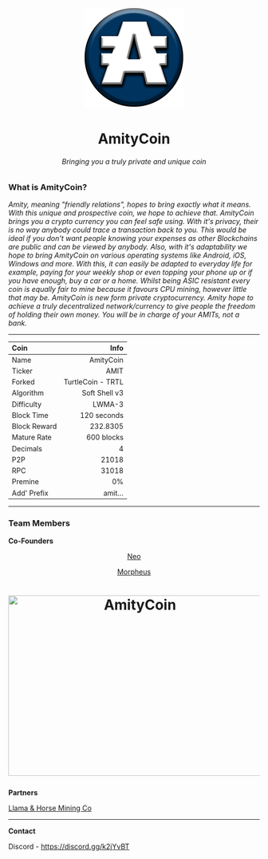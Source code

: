 <h1 align="center"><img title="AmityCoin" src="https://github.com/Amity-Core/docs/blob/master/images/400x400.png" width="200" height="200" ><img/></h1>

<h1 align="center">AmityCoin

<h6 align="center">Bringing you a truly private and unique coin
  
### What is AmityCoin?

_Amity, meaning "friendly relations", hopes to bring exactly what it means. With this unique and prospective coin, we hope to achieve that. AmityCoin brings you a crypto currency you can feel safe using. With it's privacy, their is no way anybody could trace a transaction back to you. This would be ideal if you don't want people knowing your expenses as other Blockchains are public and can be viewed by anybody. Also, with it's adaptability we hope to bring AmityCoin on various operating systems like Android, iOS, Windows and more. With this, it can easily be adapted to everyday life for example, paying for your weekly shop or even topping your phone up or if you have enough, buy a car or a home. Whilst being ASIC resistant every coin is equally fair to mine because it favours CPU mining, however little that may be. AmityCoin is new form private cryptocurrency. Amity hope to achieve a truly decentralized network/currency to give people the freedom of holding their own money. You will be in charge of your AMITs, not a bank._

***

| Coin | Info |
|:-----|-----:|
| Name | AmityCoin |
|Ticker | AMIT |
| Forked | TurtleCoin - TRTL |
| Algorithm | Soft Shell v3 |
|Difficulty | LWMA-3 |
|Block Time | 120 seconds |
|Block Reward | 232.8305 |
|Mature Rate | 600 blocks |
|Decimals | 4 |
|P2P | 21018 |
|RPC | 31018 |
|Premine | 0% |
|Add' Prefix | amit… |

***

### Team Members

**Co-Founders**

<p align="center"><a href="https://github.com/Neo-Amity">Neo</a><p align="center">

<p align="center"><a href="https://github.com/19morpheus80">Morpheus</a><p align="center">

<h1 align="center"><img title="AmityCoin" src="https://github.com/Neo-Amity/docs/blob/master/images/morpheus_and_neo_by_marcelmarkov-d5mzx76.jpg" width="512" height="362"  ><img/></h1>

**Partners**

[Llama & Horse Mining Co](https://llama.horse/)

***

**Contact**

Discord - https://discord.gg/k2jYvBT
